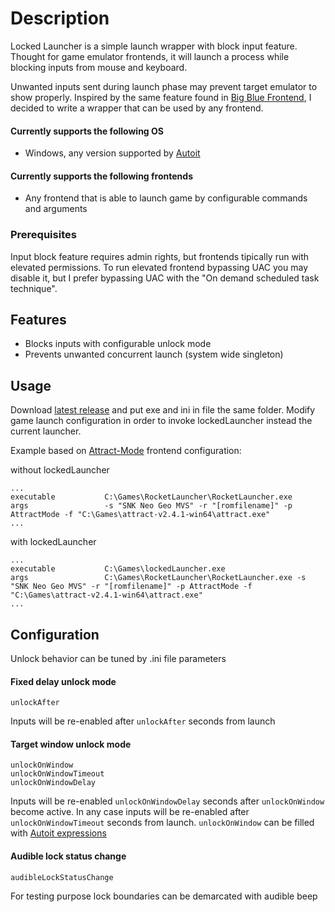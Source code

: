 # Description

Locked Launcher is a simple launch wrapper with block input feature. Thought for game emulator frontends, it will launch a process while blocking inputs from mouse and keyboard.

Unwanted inputs sent during launch phase may prevent target emulator to show properly.
Inspired by the same feature found in [Big Blue Frontend](https://sites.google.com/site/bigbluefrontend/features), I decided to write a wrapper that can be used by any frontend.

#### Currently supports the following OS
* Windows, any version supported by [Autoit](https://www.autoitscript.com/site/)

#### Currently supports the following frontends
* Any frontend that is able to launch game by configurable commands and arguments

### Prerequisites
Input block feature requires admin rights, but frontends tipically run with elevated permissions. To run elevated frontend bypassing UAC you may disable it, but I prefer bypassing UAC with the "On demand scheduled task technique".

## Features
* Blocks inputs with configurable unlock mode
* Prevents unwanted concurrent launch (system wide singleton)

## Usage
Download [latest release](https://github.com/matteocedroni/locked-launcher/releases/latest) and put exe and ini in file the same folder.
Modify game launch configuration in order to invoke lockedLauncher instead the current launcher.

Example based on [Attract-Mode](http://attractmode.org/) frontend configuration:

without lockedLauncher
```
...
executable           C:\Games\RocketLauncher\RocketLauncher.exe
args                 -s "SNK Neo Geo MVS" -r "[romfilename]" -p AttractMode -f "C:\Games\attract-v2.4.1-win64\attract.exe"
...
```

with lockedLauncher
```
...
executable           C:\Games\lockedLauncher.exe
args                 C:\Games\RocketLauncher\RocketLauncher.exe -s "SNK Neo Geo MVS" -r "[romfilename]" -p AttractMode -f "C:\Games\attract-v2.4.1-win64\attract.exe"
...
```

## Configuration

Unlock behavior can be tuned by .ini file parameters
#### Fixed delay unlock mode
```
unlockAfter
```
Inputs will be re-enabled after `unlockAfter` seconds from launch

#### Target window unlock mode
```
unlockOnWindow
unlockOnWindowTimeout
unlockOnWindowDelay
```
Inputs will be re-enabled `unlockOnWindowDelay` seconds after `unlockOnWindow` become active. In any case inputs will be re-enabled after `unlockOnWindowTimeout` seconds from launch.
`unlockOnWindow` can be filled with [Autoit expressions](https://www.autoitscript.com/autoit3/docs/intro/windowsadvanced.htm)

#### Audible lock status change
```
audibleLockStatusChange
```
For testing purpose lock boundaries can be demarcated with audible beep